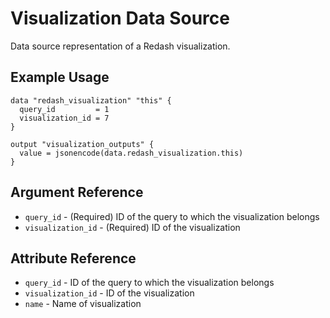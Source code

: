 # Visualization Data Source

Data source representation of a Redash visualization.

## Example Usage

```hcl
data "redash_visualization" "this" {
  query_id         = 1
  visualization_id = 7
}

output "visualization_outputs" {
  value = jsonencode(data.redash_visualization.this)
}
```

## Argument Reference

* `query_id` - (Required) ID of the query to which the visualization belongs
* `visualization_id` - (Required) ID of the visualization

## Attribute Reference

* `query_id` - ID of the query to which the visualization belongs
* `visualization_id` - ID of the visualization
* `name` - Name of visualization